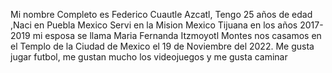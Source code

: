 Mi nombre Completo es Federico Cuautle Azcatl, Tengo 25 años de edad ,Naci en Puebla Mexico 
Servi en la Mision Mexico Tijuana en los años 2017-2019  mi esposa se llama Maria Fernanda Itzmoyotl Montes nos casamos en el Templo de la Ciudad de Mexico el 19 de Noviembre del 2022.
Me gusta jugar futbol, me gustan mucho los videojuegos y me gusta caminar 